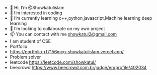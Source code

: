 - 👋 Hi, I’m @Showkatulislam
- 👀 I’m interested in coding 
- 🌱 I’m currently learning c++,python,javascript,Machine learning deep learning
- 💞️ I’m looking to collaborate on my own project
- 📫 You can contact with me showkatul2@gmail.com 
-    I am student of CSE
- Portfolio
- https://portfolio-rf7156mcg-showkatulislam.vercel.app/
- Problem solver 
- leetcode https://leetcode.com/showkatul/
- beecrowd https://www.beecrowd.com.br/judge/en/profile/402034
<!---
Showkatulislam/Showkatulislam is a ✨ special ✨ repository because its `README.md` (this file) appears on your GitHub profile.
You can click the Preview link to take a look at your changes.
--->
